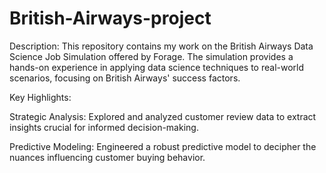 # British-Airways-project
Description:  This repository contains my work on the British Airways Data Science Job Simulation offered by Forage. The simulation provides a hands-on experience in applying data science techniques to real-world scenarios, focusing on British Airways' success factors.

Key Highlights:

Strategic Analysis: Explored and analyzed customer review data to extract insights crucial for informed decision-making.

Predictive Modeling: Engineered a robust predictive model to decipher the nuances influencing customer buying behavior.
